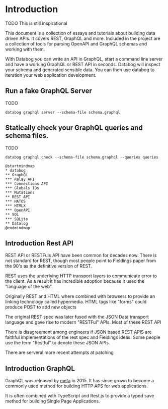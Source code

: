 # Introduction

TODO This is still inspirational

This document is a collection of essays and tutorials about building
data driven APIs. It covers REST, GraphQL and more. Included in the
project are a collection of tools for parsing OpenAPI and GraphQL
schemas and working with them.

With Databog you can write an API in GraphQL, start a command line
server and have a working GraphQL or REST API in seconds. Databog will
inspect your schema and generated sensible data. You can then use
databog to iteration your web application development.

## Run a fake GraphQL Server

TODO

```shell
databog graphql server --schema-file schema.graphql
```


## Statically check your GraphQL queries and schema files.

TODO

```shell
databog graphql check --schema-file schema.graphql --queries queries
```


~~~plantuml
@startmindmap
* databog
** GraphQL
*** Relay API
*** Connections API
*** Globals IDs
*** Mutations
** REST API
*** HATOS
*** HTMLX
*** OpenAPI
** SQL
*** SQLite
** Datalog
@endmindmap
~~~

## Introduction Rest API

REST API or RESTFuls API have been common for decades now. There is not
standard for REST, though most people point to Fieldings paper from
the 90's as the definitive version of REST.

REST uses the underlying HTTP transport layers to communicate error to
the client. As a result it has incredible adoption because it used the
"language of the web".

Originally REST and HTML where combined with browsers to provide an
linking technology called hypermedia. HTML tags like "forms" could
produce POST to add new objects

The original REST spec was later fused with the JSON Data transport
language and gave rise to modern "RESTFul" APIs. Most of these REST
API

There is disagreement among engineers if JSON based REST APIS are
faithful implementations of the rest spec and Fieldings ideas. Some
people use the term "Restful" to denote these JSON APIs.

There are serveral more recent attempts at patching

## Introduction GraphQL

GraphQL was released by
[meta](https://en.wikipedia.org/wiki/GraphQL#History) in 2015. It has
since grown to become a commonly used method for building HTTP APS for
web applications.

It is often combined with TypeScript and Rest.js to provide a typed
save method for building Single Page Applications.

```graphql



```
